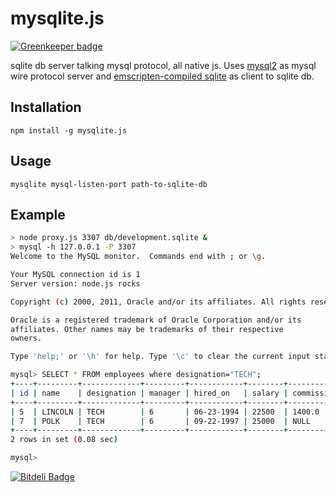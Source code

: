 mysqlite.js
===========

[![Greenkeeper badge](https://badges.greenkeeper.io/sidorares/mysqlite.js.svg)](https://greenkeeper.io/)

sqlite db server talking mysql protocol, all native js. Uses [mysql2](https://github.com/sidorares/node-mysql2) as mysql wire protocol server and [emscripten-compiled sqlite](https://github.com/kripken/sql.js) as client to sqlite db.

## Installation

    npm install -g mysqlite.js

## Usage

    mysqlite mysql-listen-port path-to-sqlite-db

## Example

```sh
> node proxy.js 3307 db/development.sqlite &
> mysql -h 127.0.0.1 -P 3307
Welcome to the MySQL monitor.  Commands end with ; or \g.

Your MySQL connection id is 1
Server version: node.js rocks

Copyright (c) 2000, 2011, Oracle and/or its affiliates. All rights reserved.

Oracle is a registered trademark of Oracle Corporation and/or its
affiliates. Other names may be trademarks of their respective
owners.

Type 'help;' or '\h' for help. Type '\c' to clear the current input statement.

mysql> SELECT * FROM employees where designation="TECH";
+----+---------+-------------+---------+------------+--------+------------+------+
| id | name    | designation | manager | hired_on   | salary | commission | dept |
+----+---------+-------------+---------+------------+--------+------------+------+
| 5  | LINCOLN | TECH        | 6       | 06-23-1994 | 22500  | 1400.0     | 4    |
| 7  | POLK    | TECH        | 6       | 09-22-1997 | 25000  | NULL       | 4    |
+----+---------+-------------+---------+------------+--------+------------+------+
2 rows in set (0.08 sec)

mysql>
```


[![Bitdeli Badge](https://d2weczhvl823v0.cloudfront.net/sidorares/mysqlite.js/trend.png)](https://bitdeli.com/free "Bitdeli Badge")

